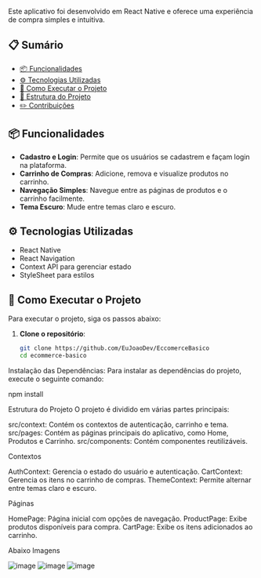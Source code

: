 Este aplicativo foi desenvolvido em React Native e oferece uma experiência de compra simples e intuitiva. 

## 📋 Sumário

- [📦 Funcionalidades](#funcionalidades)
- [⚙️ Tecnologias Utilizadas](#tecnologias-utilizadas)
- [🚀 Como Executar o Projeto](#como-executar-o-projeto)
- [🔧 Estrutura do Projeto](#estrutura-do-projeto)
- [✏️ Contribuições](#contribuições)

## 📦 Funcionalidades

- **Cadastro e Login**: Permite que os usuários se cadastrem e façam login na plataforma.
- **Carrinho de Compras**: Adicione, remova e visualize produtos no carrinho.
- **Navegação Simples**: Navegue entre as páginas de produtos e o carrinho facilmente.
- **Tema Escuro**: Mude entre temas claro e escuro.

## ⚙️ Tecnologias Utilizadas

- React Native
- React Navigation
- Context API para gerenciar estado
- StyleSheet para estilos

## 🚀 Como Executar o Projeto

Para executar o projeto, siga os passos abaixo:

1. **Clone o repositório**:
   ```bash
   git clone https://github.com/EuJoaoDev/EccomerceBasico
   cd ecommerce-basico

Instalação das Dependências: Para instalar as dependências do projeto, execute o seguinte comando:

npm install

Estrutura do Projeto
O projeto é dividido em várias partes principais:

src/context: Contém os contextos de autenticação, carrinho e tema.
src/pages: Contém as páginas principais do aplicativo, como Home, Produtos e Carrinho.
src/components: Contém componentes reutilizáveis.

Contextos

AuthContext: Gerencia o estado do usuário e autenticação.
CartContext: Gerencia os itens no carrinho de compras.
ThemeContext: Permite alternar entre temas claro e escuro.

Páginas

HomePage: Página inicial com opções de navegação.
ProductPage: Exibe produtos disponíveis para compra.
CartPage: Exibe os itens adicionados ao carrinho.

Abaixo Imagens

![image](https://github.com/user-attachments/assets/5c89bffe-8fa9-4308-a9b0-66e93a9583d3)
![image](https://github.com/user-attachments/assets/42742611-189d-4bd3-b51d-120e38eeebdf)
![image](https://github.com/user-attachments/assets/d038fee4-0389-4ab0-bc6a-fc4efe4db173)

